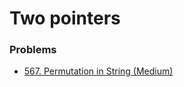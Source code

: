 # Two pointers

### Problems

* [567. Permutation in String \(Medium\)](https://leetcode.com/problems/permutation-in-string/)

